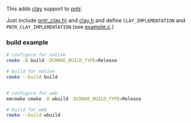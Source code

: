 This adds [clay](https://github.com/nicbarker/clay) support to [pntr](https://github.com/RobLoach/pntr).

Just include [pntr_clay.h)](src/pntr_clay.h) and [clay.h](https://raw.githubusercontent.com/nicbarker/clay/refs/heads/main/clay.h) and define `CLAY_IMPLEMENTATION` and `PNTR_CLAY_IMPLEMENTATION` (see [example.c](src/example.c).)

### build example

```sh
# configure for native
cmake -B build -DCMAKE_BUILD_TYPE=Release

# build for native
cmake --build build


# configure for web
emcmake cmake -B wbuild -DCMAKE_BUILD_TYPE=Release

# build for web
cmake --build wbuild

```
